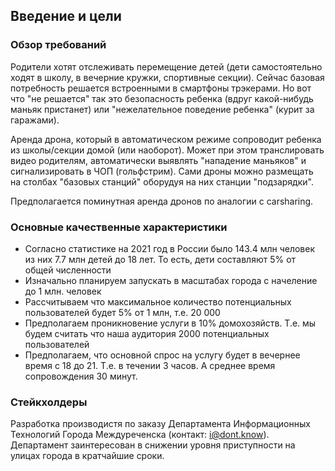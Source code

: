 ##  Введение и цели

### Обзор требований

Родители хотят отслеживать перемещение детей (дети самостоятельно ходят в школу, в вечерние кружки, спортивные секции). Сейчас базовая потребность решается встроенными в смартфоны трэкерами. Но вот что "не решается" так это безопасность ребенка (вдруг какой-нибудь маньяк пристанет) или "нежелательное поведение ребенка" (курит за гаражами).

Аренда дрона, который в автоматическом режиме сопроводит ребенка из школы/секции домой  (или наоборот). Может при этом транслировать видео родителям, автоматически выявлять "нападение маньяков" и сигнализировать в ЧОП (гольфстрим). Сами дроны можно размещать на столбах "базовых станций" оборудуя на них станции "подзарядки".

Предполагается поминутная аренда дронов по аналогии с carsharing.

### Основные качественные характеристики
* Согласно статистике на 2021 год в России было 143.4 млн человек из них 7.7 млн детей до 18 лет. То есть, дети составляют 5% от общей численности 
* Изначально планируем запускать в масштабах города с начеление до 1 млн. человек
* Рассчитываем что максимальное количество потенциальных пользователей будет 5% от 1 млн, т.е. 20 000
* Предполагаем проникновение услуги в 10% домохозяйств. Т.е. мы будем считать что наша аудитория 2000 потенциальных пользователей
* Предполагаем, что основной спрос на услугу будет в вечернее время с 18 до 21. Т.е. в течении 3 часов. А среднее время сопровождения 30 минут. 

### Стейкхолдеры

Разработка производистя по заказу Департамента Информационных Технологий Города Междуреченска (контакт: i@dont.know). Департамент заинтересован в снижении уровня приступности на улицах города в кратчайшие сроки.


